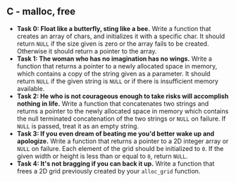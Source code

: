 ## C - malloc, free

- **Task 0: Float like a butterfly, sting like a bee.** Write a function that creates an array of chars, and initializes it with a specific char. It should return `NULL` if the size given is zero or the array fails to be created. Otherwise it should return a pointer to the array.
- **Task 1: The woman who has no imagination has no wings.** Write a function that returns a pointer to a newly allocated space in memory, which contains a copy of the string given as a parameter. It should return `NULL` if the given string is `NULL` or if there is insufficient memory available.
- **Task 2: He who is not courageous enough to take risks will accomplish nothing in life.** Write a function that concatenates two strings and returns a pointer to the newly allocated space in memory which contains the null terminated concatenation of the two strings or `NULL` on failure. If `NULL` is passed, treat it as an empty string.
- **Task 3: If you even dream of beating me you'd better wake up and apologize.** Write a function that returns a pointer to a 2D integer array or `NULL` on failure. Each element of the grid should be initialized to `0`. If the given width or height is less than or equal to `0`, return `NULL`.
- **Task 4: It's not bragging if you can back it up.** Write a function that frees a 2D grid previously created by your `alloc_grid` function.

